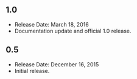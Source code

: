 ## 1.0
* Release Date: March 18, 2016
* Documentation update and official 1.0 release.

## 0.5
* Release Date: December 16, 2015
* Initial release.
